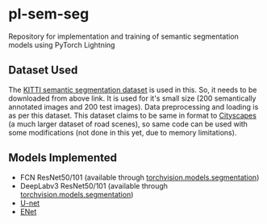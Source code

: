 # pl-sem-seg
Repository for implementation and training of semantic segmentation models using PyTorch Lightning

## Dataset Used
The [KITTI semantic segmentation dataset](http://www.cvlibs.net/datasets/kitti/eval_semseg.php?benchmark=semantics2015) is used in this. So, it needs to be downloaded from above link. It is used for it's small size (200 semantically annotated images and 200 test images). Data preprocessing and loading is as per this dataset. This dataset claims to be same in format to [Cityscapes](https://www.cityscapes-dataset.com/) (a much larger dataset of road scenes), so same code can be used with some modifications (not done in this yet, due to memory limitations).

## Models Implemented
- FCN ResNet50/101 (available through [torchvision.models.segmentation](https://pytorch.org/docs/stable/torchvision/models.html#semantic-segmentation))
- DeepLabv3 ResNet50/101 (available through [torchvision.models.segmentation](https://pytorch.org/docs/stable/torchvision/models.html#semantic-segmentation))
- [U-net](https://lmb.informatik.uni-freiburg.de/people/ronneber/u-net/)
- [ENet](https://arxiv.org/abs/1606.02147)
